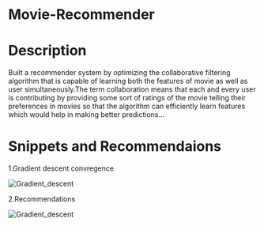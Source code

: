 # Movie-Recommender
 
# Description 
Built a recommender system by optimizing the collaborative filtering algorithm that is capable of learning both the features of movie as well as  
user simultaneously.The term collaboration means that each and every user is contributing by providing some sort of ratings of the movie 
telling their preferences in movies so that the algorithm can efficiently learn features which would help in making better predictions...

# Snippets and Recommendaions
1.Gradient descent convregence

![Gradient_descent](https://user-images.githubusercontent.com/84433782/129437597-5b007c8f-5082-49b9-a160-d922e8bfa1a0.png)


2.Recommendations


![Gradient_descent](https://user-images.githubusercontent.com/84433782/129437650-a6f91886-bf77-4c17-81bd-507880eaab1a.png)

